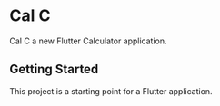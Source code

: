 # Cal C

Cal C a new Flutter Calculator application.

## Getting Started

This project is a starting point for a Flutter application.
